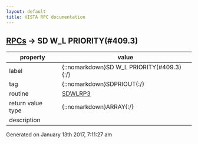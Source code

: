 ```yaml
---
layout: default
title: VISTA RPC documentation
---
```




## [RPCs](TableOfContent.md) &#8594; SD W_L PRIORITY(#409.3) 

 property | value 
--- | --- 
 label | {::nomarkdown}SD W_L PRIORITY(#409.3){:/}
 tag | {::nomarkdown}SDPRIOUT{:/}
 routine | [SDWLRP3](http://code.osehra.org/dox/Routine_SDWLRP3_source.html)
 return value type | {::nomarkdown}ARRAY{:/}
 description | 




 Generated on January 13th 2017, 7:11:27 am